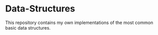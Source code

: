 # Data-Structures
This repository contains my own implementations of the most common basic data structures.
